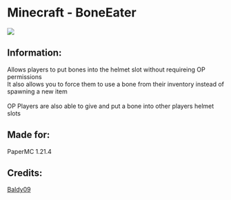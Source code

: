 # Minecraft - BoneEater

![](https://i.imgur.com/phoqo0y.png)

## Information:
Allows players to put bones into the helmet slot without requireing OP permissions<br>
It also allows you to force them to use a bone from their inventory instead of spawning a new item<br>
<br>
OP Players are also able to give and put a bone into other players helmet slots

## Made for:
PaperMC 1.21.4

## Credits:
[Baldy09](<https://github.com/Baldywaldy09>)
